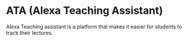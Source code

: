 # ATA (Alexa Teaching Assistant)

Alexa Teaching assistant is a platform that makes it easier for students to track their lectures.
